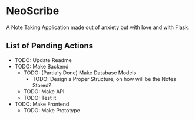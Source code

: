 # NeoScribe

A Note Taking Application made out of anxiety but with love and with Flask.

## List of Pending Actions

- TODO: Update Readme
- TODO: Make Backend
  - TODO: (Partialy Done) Make Database Models
    - TODO: Design a Proper Structure, on how will be the Notes Stored?
  - TODO: Make API
  - TODO: Test it
- TODO: Make Frontend
  - TODO: Make Prototype
